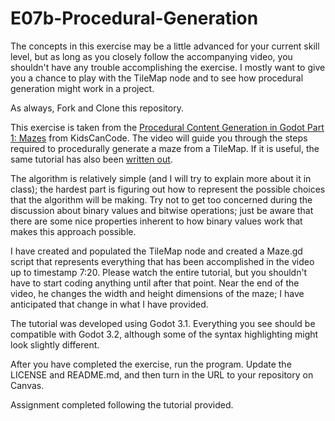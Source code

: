 # E07b-Procedural-Generation

The concepts in this exercise may be a little advanced for your current skill level, but as long as you closely follow the accompanying video, you shouldn't have any trouble accomplishing the exercise. I mostly want to give you a chance to play with the TileMap node and to see how procedural generation might work in a project.

As always, Fork and Clone this repository.

This exercise is taken from the [Procedural Content Generation in Godot Part 1: Mazes](https://www.youtube.com/watch?v=YShYWaGF3Nc) from KidsCanCode. The video will guide you through the steps required to procedurally generate a maze from a TileMap. If it is useful, the same tutorial has also been [written out](http://kidscancode.org/blog/2018/08/godot3_procgen1/).

The algorithm is relatively simple (and I will try to explain more about it in class); the hardest part is figuring out how to represent the possible choices that the algorithm will be making. Try not to get too concerned during the discussion about binary values and bitwise operations; just be aware that there are some nice properties inherent to how binary values work that makes this approach possible.

I have created and populated the TileMap node and created a Maze.gd script that represents everything that has been accomplished in the video up to timestamp 7:20. Please watch the entire tutorial, but you shouldn't have to start coding anything until after that point. Near the end of the video, he changes the width and height dimensions of the maze; I have anticipated that change in what I have provided.

The tutorial was developed using Godot 3.1. Everything you see should be compatible with Godot 3.2, although some of the syntax highlighting might look slightly different.

After you have completed the exercise, run the program. Update the LICENSE and README.md, and then turn in the URL to your repository on Canvas.

Assignment completed following the tutorial provided. 
